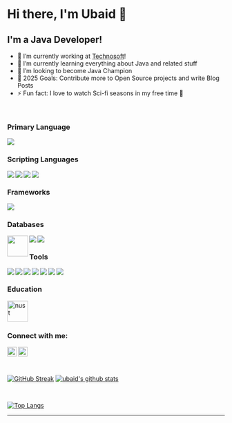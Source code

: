 # Hi there, I'm Ubaid 👋

## I'm a Java Developer!

- 🔭 I’m currently working at [Technosoft][website]!
- 🌱 I’m currently learning everything about Java and related stuff
- 👯 I’m looking to become Java Champion
- 🥅 2025 Goals: Contribute more to Open Source projects and write Blog Posts
- ⚡ Fun fact: I love to watch Sci-fi seasons in my free time 🤣

<br/>

### Primary Language
<img src="https://img.icons8.com/color/48/000000/java-coffee-cup-logo.png"/>

### Scripting Languages
<img align="left" src="https://img.icons8.com/color/48/000000/javascript.png"/>
<img align="left" src="https://img.icons8.com/color/48/000000/html-5.png"/>
<img align="left" src="https://img.icons8.com/color/48/000000/python.png"/>
<img src="https://img.icons8.com/color/48/000000/css3.png"/>

### Frameworks
<img src="https://img.icons8.com/color/48/000000/spring-logo.png"/>

### Databases
<img  align="left" height="48" src="https://www.mysql.com/common/logos/logo-mysql-170x115.png">
<img align="left" src="https://img.icons8.com/color/48/000000/postgreesql.png"/>
<img src="https://img.icons8.com/color/48/000000/mongodb.png"/>

### Tools
<img align="left" src="https://img.icons8.com/color/48/000000/intellij-idea.png"/>
<img align="left" src="https://img.icons8.com/officel/48/000000/java-eclipse.png"/>
<img align="left" src="https://img.icons8.com/fluent/48/000000/visual-studio-code-2019.png"/>
<img align="left" src="https://img.icons8.com/color/48/000000/git.png"/>
<img align="left" src="https://img.icons8.com/fluent/48/000000/github.png"/>
<img align="left" src="https://img.icons8.com/color/48/000000/docker.png"/>
<img src="https://img.icons8.com/color/48/000000/ubuntu.png"/>

</br>

### Education
[<img alt="nust" alt="Bachelor of Software Engineering" width="48px" src="https://seeklogo.com/images/N/nust-logo-E161A9240F-seeklogo.com.png"/>][seecs-nust]


### Connect with me:
[<img align="left" alt="Twitter" width="22px" src="https://cdn.jsdelivr.net/npm/simple-icons@v3/icons/twitter.svg" />][twitter]
[<img align="left" alt="LinkedIn" width="22px" src="https://cdn.jsdelivr.net/npm/simple-icons@v3/icons/linkedin.svg" />][linkedin]
<br/>
<br/>
<br/>

[![GitHub Streak](https://github-readme-streak-stats.herokuapp.com/?user=ubaid4j&theme=highcontrast)](#)
[![ubaid's github stats](https://github-readme-stats.vercel.app/api?username=ubaid4j&count_private=true&show_icons=true&theme=highcontrast)](#)

<br/>

[![Top Langs](https://github-readme-stats.vercel.app/api/top-langs/?username=ubaid4j&hide=jupyter%20notebook,php&layout=compact&theme=highcontrast)](#)

---

[website]: https://techno-soft.com/
[twitter]: https://twitter.com/ubaid4j
[linkedin]: https://www.linkedin.com/in/ubaid4j
[seecs-nust]: http://www.nust.edu.pk/INSTITUTIONS/Schools/SEECS/Pages/default.aspx 
